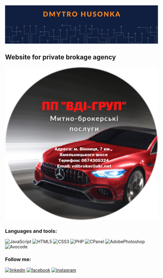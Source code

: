 [![Header](https://github.com/Gusonkad/Gusonkad/blob/main/assets/header.png)](https://gusonkad-cv.netlify.app)

## Website for private brokage agency

#### [![Header](https://github.com/Gusonkad/vdigroup.com.ua-website/blob/main/img/about.png)](https://www.vdigroup.com.ua)

### Languages and tools:
![JavaScript](https://img.shields.io/badge/Java_Script-101e3f?style=for-the-badge&logo=javascript)
![HTML5](https://img.shields.io/badge/HTML5-101e3f?style=for-the-badge&logo=html5)
![CSS3](https://img.shields.io/badge/CSS3-101e3f?style=for-the-badge&logo=CSS3)
![PHP](https://img.shields.io/badge/PHP-101e3f?style=for-the-badge&logo=PHP)
![CPanel](https://img.shields.io/badge/CPanel-101e3f?style=for-the-badge&logo=Cpanel)
![AdobePhotoshop](https://img.shields.io/badge/Photoshop-101e3f?style=for-the-badge&logo=Adobe)
![Avocode](https://img.shields.io/badge/VS_Code-101e3f?style=for-the-badge&logo=VisualStudioCode)


### Follow me:
[![linkedin](https://img.shields.io/badge/linkedin-101e3f?style=for-the-badge&logo=linkedin&logoColor=007BB6)](https://www.linkedin.com/in/дмитрий-гусонька-242b8213b/)
[![facebook](https://img.shields.io/badge/facebook-101e3f?style=for-the-badge&logo=facebook&logoColor=1195F5)](https://www.facebook.com/dima.gusonka)
[![instagram](https://img.shields.io/badge/instagram-101e3f?style=for-the-badge&logo=instagram&logoColor=B4068E)](https://www.instagram.com/dmytro_gusonka/?hl=ru)




